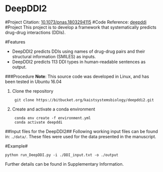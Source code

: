 # DeepDDI2 #


#Project Citation: [10.1073/pnas.1803294115](https://www.pnas.org/doi/full/10.1073/pnas.1803294115)
#Code Reference: [deepddi](https://bitbucket.org/kaistsystemsbiology/deepddi/src/master/)
#Project
This project is to develop a framework that systematically predicts drug-drug interactions (DDIs).

#Features
- DeepDDI2 predicts DDIs using names of drug-drug pairs and their structural information (SMILES) as inputs.
- DeepDDI2 predicts 113 DDI types in human-readable sentences as output.

###Procedure
**Note**: This source code was developed in Linux, and has been tested in Ubuntu 16.04

1. Clone the repository

        git clone https://bitbucket.org/kaistsystemsbiology/deepddi2.git

2. Create and activate a conda environment

        conda env create -f environment.yml
        conda activate deepddi

##Input files for the DeepDDI2##
Following working input files can be found in: `./data/`. These files were used for the data presented in the manuscript.

#Example#
```
python run_DeepDDI.py -i ./DDI_input.txt -o ./output
```

Further details can be found in Supplementary Information.
